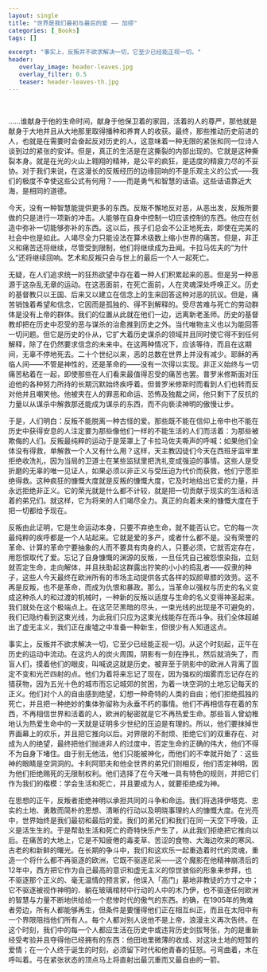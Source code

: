 ```yaml
---
layout: single
title: "世界是我们最初与最后的爱 —— 加缪"
categories: [_Books]
tags: []

excerpt: "事实上，反叛并不欲求解决一切，它至少已经能正视一切。"
header:
   overlay_image: header-leaves.jpg
   overlay_filter: 0.5
   teaser: header-leaves-th.jpg
---
```

 


……谁献身于他的生命时间，献身于他保卫着的家园，活着的人的尊严，那他就是献身于大地并且从大地那里取得播种和养育人的收获。最终，那些推动历史前进的人，也就是在需要时会奋起反对历史的人，这意味着一种无限的紧张和同一位诗人谈到过的紧张的安详。但是，真正的生活是在这撕裂的内部出现的。它就是这种撕裂本身。就是在光的火山上翱翔的精神，是公平的疯狂，是适度的精疲力尽的不妥协。对于我们来说，在这漫长的反叛经历的边缘回响的不是乐观主义的公式——我们的极度不幸使这些公式有何用？——而是勇气和智慧的话语。这些话语靠近大海，是相同的道德。

今天，没有一种智慧能提供更多的东西。反叛不懈地反对恶，从恶出发，反叛所要做的只是进行一项新的冲击。人能够在自身中控制一切应该控制的东西。他应在创造中弥补一切能够弥补的东西。这以后，孩子们总会不公正地死去，即使在完美的社会中也是如此。人竭尽全力只能设法在算术级数上缩小世界的痛苦。但是，非正义和痛苦还将继续，尽管受到限制，他们将继续成为丑闻。卡拉马佐夫的“为什么”还将继续回响。艺术和反叛只会与世上的最后一个人一起死亡。 

无疑，在人们追求统一的狂热欲望中存在着一种人们积累起来的恶。但是另一种恶源于这杂乱无章的运动。在这恶面前，在死亡面前，人在灵魂深处呼唤正义。历史的基督教只以王国、后来又以建立在信念上的生来回答这种对恶的抗议。但是，痛苦销蚀着希望和信念，它因而是孤独的、得不到解释的。受尽苦难与死亡的劳动群体是没有上帝的群体。我们的位置从此就在他们一边，远离新老圣师。历史的基督教却把在历史中忍受的恶与谋杀的治愈推到历史之外。当代唯物主义也以为能回答一切问题。但它是历史的仆从，它扩大着历史谋杀的领域并且同时使它得不到任何解释，除了在仍然要求信念的未来中。在这两种情况下，应该等待，而且在这期间，无辜不停地死去。二十个世纪以来，恶的总数在世界上并没有减少。耶稣的再临人间——不管是神性的，还是革命的——没有一次得以实现。非正义始终与一切痛苦粘着在一起，即使那些在人们看来最值得忍受的痛苦也罢。普罗米修斯面对压迫他的各种努力所持的长期沉默始终疾呼着。但普罗米修斯时而看到人们也转而反对他并且嘲笑他。他被夹在人的罪恶和命运、恐怖及独裁之间，他只剩下了反抗的力量以从谋杀中解救那还能成为谋杀的东西，而不向亵渎神明的傲慢让步。

于是，人们明白：反叛不能脱离一种古怪的爱。那些既不能在信仰上帝中也不能在历史中获得安息的人注定要为那些像他们一样的不能生活的人们而活着：为那些被欺侮的人们。反叛最纯粹的运动于是笼罩上了卡拉马佐夫嘶声的呼喊：如果他们全体没有得救，单解救一个人又有什么用？这样，天主教囚徒们今天在西班牙监牢里拒绝收洗礼，因为当局的卫道士在某些监狱里把洗礼变成强迫的事情。这些人是受折磨的无辜的唯一见证人，如果必须以非正义与受压迫为代价而获救，他们宁愿拒绝得救。这种疯狂的慷慨大度就是反叛的慷慨大度，它及时地给出它爱的力量，并永远拒绝非正义。它的荣光就是什么都不计较，就是把一切贡献于现实的生活和活着的弟兄们。就这样，它为将来的人们竭尽全力。真正的向着未来的慷慨大度在于把一切都给予现在。

反叛由此证明，它是生命运动本身，只要不弃绝生命，就不能否认它。它的每一次最纯粹的疾呼都是一个人站起来。它就是爱的多产，或者什么都不是。没有荣誉的革命、计算的革命宁要抽象的人而不要具有肉身的人，只要必须，它就否定存在，用怨恨取代了爱。忘记了自身慷慨的渊源的反叛，一旦任凭自己被怨恨染指，立刻就否定生命，走向解体，并且扶助起这群露出狞笑的小小的捣乱者——奴隶的种子，这些人今天最终在欧洲所有的市场主动提供各式各样的奴颜卑膝的效劳。这不再是反叛，也不是革命，而成为仇恨和暴政。那么，当革命以强权与历史的名义变成这种杀人的和过渡的机械时，一种新的反叛以适度与生命的名义变得神圣起来。我们就处在这个极端点上。在这茫茫黑暗的尽头，一束光线的出现是不可避免的，我们已隐约看到这束光线，为此我们只应为这束光线能存在而斗争。我们全体超越出了虚无主义，我们正在废墟之中准备一种新生，但很少有人知道这点。

事实上，反叛并不欲求解决一切，它至少已经能正视一切。从这个时刻起，正午在历史的运动中流动。在这灼人的炭火周围，阴影有一刻在挣扎，然后就消失了，而盲人们，摸着他们的眼皮，叫喊说这就是历史。被弃至于阴影中的欧洲人背离了固定不变和光芒四射的点。他们为着将来忘记了现在，因为强权的烟雾而忘记存在的猎获物，因为五光十色的城市而忘记城郊的贫困，为着一块空洞的土地忘记每天的正义。他们对个人的自由感到绝望，幻想一种奇特的人类的自由；他们拒绝孤独的死亡，并且把一种绝妙的集体弥留称为永垂不朽的事情。他们不再相信存在着的东西，不再相信世界和活着的人，欧洲的秘密就是它不再热爱生命。那些盲人曾幼稚地认为热爱生命中的一天就是证明多少世纪的压迫是有理的。所以，他们要抹掉世界画幕上的欢乐，并且把它推向以后。对界限的不耐烦、拒绝它们的双重存在、对成为人的绝望，最终把他们抛进非人的过度中，否定生命的正确的伟大，他们不得不为自身下堵住。由于别无他法，他们只能被神化，而他们的不幸就开始了：这些神的眼睛是空洞洞的。卡利阿耶夫和他全世界的弟兄们则相反，他们否定神明，因为他们拒绝赐死的无限制权利。他们选择了在今天唯一具有特色的规则，并把它们作为我们的楷模：学会生活和死亡，并且要成为人，就要拒绝成为神。

在思想的正午，反叛者拒绝神明以承担共同的斗争和命运。我们将选择伊塔克、忠实的土地、勇敢而简朴的思想、清晰的行动以及明晓事理的人的慷慨大度。在光亮中，世界始终是我们最初和最后的爱。我们的弟兄们和我们在同一天空下呼吸，正义是活生生的。于是帮助生活和死亡的奇特快乐产生了，从此我们拒绝把它推向以后。在痛苦的大地上，它是不知疲倦的毒麦草、苦涩的食物、大海边吹来的寒风、古老的和新鲜的曙光。在长期的争斗中，我们和这欢乐一起重造着时代的灵魂，重造一个将什么都不再驱逐的欧洲，它既不驱逐尼采——这个魔影在他精神崩溃后的12年中，西方把它作为自己最高的意识和虚无主义的惊世骇俗的形象来参拜，也不驱逐那个正义的、毫无温情的预言家，他误入「高门」墓地非教徒的方寸之中；它不驱逐被视作神明的、躺在玻璃棺材中行动的人中的木乃伊，也不驱逐任何欧洲的智慧与力量不断地供给给一个悲惨时代的傲气的东西。的确，在1905年的殉难者旁边，所有人都能够再生，但条件是要懂得他们正在相互纠正，而且在太阳中有一个界限阻挡他们所有人。每个人都对别人说他不是上帝，浪漫主义再次告终。在这个时刻，我们中的每一个人都应生活在历史中或违背历史剑拔弩张，为的是重新经受考验并且夺得他已经拥有的东西：他田地里微薄的收成、对这块土地的短暂的爱情；在一个人终于诞生的时刻，必须留下时代和他青春的狂怒。弓弯曲着，木在呼叫着。弓在紧张状态的顶点马上将直射出最沉重而又最自由的一箭。


